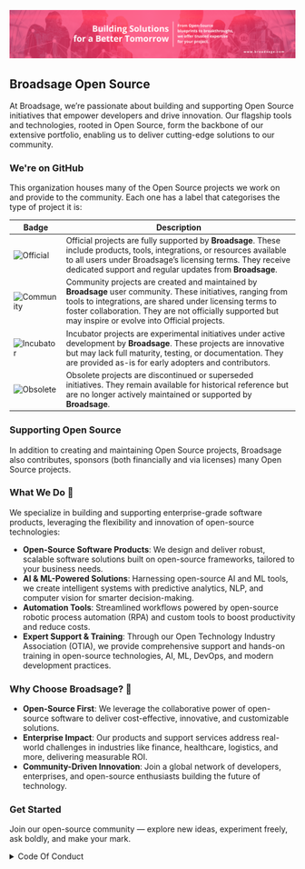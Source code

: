 ![Broadsage Collaboration Image](https://github.com/broadsage/.github/blob/main/profile/banner.png)

## Broadsage Open Source

At Broadsage, we’re passionate about building and supporting Open Source initiatives that empower developers and drive innovation. Our flagship tools and technologies, rooted in Open Source, form the backbone of our extensive portfolio, enabling us to deliver cutting-edge solutions to our community.

### We're on GitHub

This organization houses many of the Open Source projects we work on and provide to the community. Each one has a label that categorises the type of project it is:

| Badge        | Description           
| ------------- |-------------|
| ![Official](https://img.shields.io/badge/project-official-green.svg?colorA=303033&colorB=ff8a2c&label=Broadsage&style=for-the-badge) |Official projects are fully supported by **Broadsage**. These include products, tools, integrations, or resources available to all users under Broadsage’s licensing terms. They receive dedicated support and regular updates from **Broadsage**.|
| ![Community](https://img.shields.io/badge/project-community-green.svg?colorA=303033&colorB=28B8A0&label=Broadsage&style=for-the-badge) |  Community projects are created and maintained by **Broadsage** user community. These initiatives, ranging from tools to integrations, are shared under licensing terms to foster collaboration. They are not officially supported but may inspire or evolve into Official projects.|
| ![Incubator](https://img.shields.io/badge/project-incubator-green.svg?colorA=303033&colorB=c3cf00&label=Broadsage&style=for-the-badge) | Incubator projects are experimental initiatives under active development by **Broadsage**. These projects are innovative but may lack full maturity, testing, or documentation. They are provided as-is for early adopters and contributors.|
| ![Obsolete](https://img.shields.io/badge/project-obsolete-green.svg?colorA=303033&colorB=D1D1D2&label=Broadsage&style=for-the-badge) | Obsolete projects are discontinued or superseded initiatives. They remain available for historical reference but are no longer actively maintained or supported by **Broadsage**.|

### Supporting Open Source

In addition to creating and maintaining Open Source projects, Broadsage also contributes, sponsors (both financially and via licenses) many Open Source projects.

### What We Do 🚀

We specialize in building and supporting enterprise-grade software products, leveraging the flexibility and innovation of open-source technologies:

- **Open-Source Software Products**: We design and deliver robust, scalable software solutions built on open-source frameworks, tailored to your business needs.
- **AI & ML-Powered Solutions**: Harnessing open-source AI and ML tools, we create intelligent systems with predictive analytics, NLP, and computer vision for smarter decision-making.
- **Automation Tools**: Streamlined workflows powered by open-source robotic process automation (RPA) and custom tools to boost productivity and reduce costs.
- **Expert Support & Training**: Through our Open Technology Industry Association (OTIA), we provide comprehensive support and hands-on training in open-source technologies, AI, ML, DevOps, and modern development practices.

### Why Choose Broadsage? 💼

- **Open-Source First**: We leverage the collaborative power of open-source software to deliver cost-effective, innovative, and customizable solutions.
- **Enterprise Impact**: Our products and support services address real-world challenges in industries like finance, healthcare, logistics, and more, delivering measurable ROI.
- **Community-Driven Innovation**: Join a global network of developers, enterprises, and open-source enthusiasts building the future of technology.

### Get Started

Join our open-source community — explore new ideas, experiment freely, ask boldly, and make your mark.

<details>
<summary>Code Of Conduct</summary>
<br>
This code of conduct outlines our expectations for all those who participate in our open source projects and communities (community programs), as well as the consequences for unacceptable behaviour. We invite all those who participate to help us create safe and positive experiences for everyone. Communities mirror the societies in which they exist and positive action is essential to counteract the many forms of inequality and abuses of power that exist in society. 

#### How to behave
The following behaviours are expected and requested of all community members:

* Participate in an authentic and active way. In doing so, you contribute to the health and longevity of this community.
* Exercise consideration, respect and empathy in your speech and actions. Remember, we have all been through different stages of learning when adopting technologies.
* Refrain from demeaning, discriminatory, or harassing behaviour and speech.
* Disagreements on things are fine, argumentative behaviour or trolling are not.

#### How not to behave

* Do not perform threats of violence or use violent language directed against another person.
* Do not make jokes of sexist, racist, homophobic, transphobic, ableist or otherwise discriminatory nature, or use language of this nature.
* Do not post or display sexually explicit or violent material.
* Do not post or threaten to post other people’s personally identifying information ("doxing").
* Do not make personal insults, particularly those related to gender, sexual orientation, race, religion, or disability.
* Do not engage in sexual attention. This includes, sexualised comments or jokes and sexual advances.
* Do not advocate for, or encourage, any of the above behaviour.

Please take into account that online communities bring together people from many different cultures and backgrounds. It's important to understand that sometimes the combination of cultural differences and online interaction can lead to misunderstandings. That is why having empathy is very important.

#### How to report issues

If someone is acting inappropriately or violating this Code of Conduct in any shape or form, and they are not receptive to your feedback or you prefer not to confront them, please reach out to Broadsage via conduct@broadsage.com 

#### Consequences of Unacceptable Behaviour

Unacceptable behaviour from any community member will not be tolerated. Anyone asked to stop unacceptable behaviour is expected to comply immediately. If a community member engages in unacceptable behaviour, Broadsage and/or community organisers may take any action they deem appropriate, up to and including a temporary ban or permanent expulsion from the community without warning.

##### License and attribution
The license is based off of The Citizen Code of Conduct is distributed by Stumptown Syndicate under a Creative Commons Attribution-ShareAlike license.
